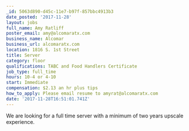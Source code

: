 ```yaml
---
_id: 5063d890-d45c-11e7-b97f-857bbc4913b3
date_posted: '2017-11-28'
layout: jobs
full_name: Amy Ratliff
poster_email: amy@alcomaratx.com
business_name: Alcomar
business_url: alcomaratx.com
location: 1816 S. 1st Street
title: Server
category: floor
qualifications: TABC and Food Handlers Certificate
job_type: full_time
hours: 10-4 or 4-10
start: Immediate
compensation: $2.13 an hr plus tips
how_to_apply: Please email resume to amyrat@alcomaratx.com
date: '2017-11-28T16:51:01.741Z'
---
```

We are looking for a full time server with a minimum of two years upscale experience.

